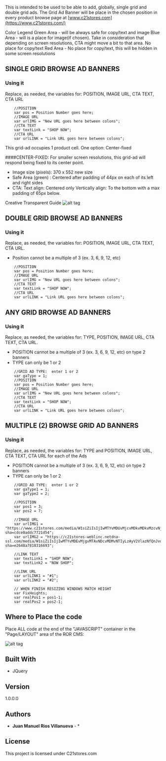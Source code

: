 This is intended to be used to be able to add, globally, single grid and double grid ads.
The Grid Ad Banner will be place in the chosen position in every product browse page at [www.c21stores.com](https://www.c21stores.com/) 


Color Legend
Green Area - will be always safe for copy/text and image
Blue Area - will is a place for image(if chosen). Take in consideration that  depending on screen resolutions, CTA might move a bit to that area. No place for copy/text
Red Area - No place for copy/text, this will be hidden in some screen resolutions


## SINGLE GRID BROWSE AD BANNERS

### Using it

Replace, as needed, the variables for: POSITION, IMAGE URL, CTA TEXT, CTA URL

``` 
	//POSITION
	var pos = Position Number goes here;
	//IMAGE URL
	var urlIMG = "New URL goes here between colons";
	//CTA TEXT
	var textLink = "SHOP NOW";
	//CTA URL
	var urlLINK = "Link URL goes here between colons";
```
This grid-ad occupies 1 product cell.
One option: Center-fixed

####CENTER-FIXED: 
For smaller screen resolutions, this grid-ad will respond being fixed to its center point.
* Image size (pixels): 370 x 552 new size
* Safe Area (green) : Centered after padding of 44px  on each of its left and right sides
* CTA: 
Text align: Centered only
Vertically align: To the bottom with a max padding of 65px below.

Creative Transparent Guide 
![alt tag](https://www.c21stores.com/media/W1siZiIsIjIwMTYvMDYvMDgvMTQvMTUvMjcvOTU3LzM3MHg1NTJndWlkZS5wbmciXV0/370x552guide.png?sha=d6f91024cbfa7d5a)


## DOUBLE GRID BROWSE AD BANNERS

### Using it

Replace, as needed, the variables for: POSITION, IMAGE URL, CTA TEXT, CTA URL. 
* Position cannot be a multiple of 3 (ex. 3, 6, 9, 12, etc)

``` 
	//POSITION
	var pos = Position Number goes here;
	//IMAGE URL
	var urlIMG = "New URL goes here between colons";
	//CTA TEXT
	var textLink = "SHOP NOW";
	//CTA URL
	var urlLINK = "Link URL goes here between colons";
```

## ANY GRID BROWSE AD BANNERS

### Using it

Replace, as needed, the variables for: TYPE, POSITION, IMAGE URL, CTA TEXT, CTA URL. 
* POSITION cannot be a multiple of 3 (ex. 3, 6, 9, 12, etc) on type 2 banners
* TYPE can only be 1 or 2

``` 
	//GRID AD TYPE:  enter 1 or 2
	var gaType = 1;
	//POSITION
	var pos = Position Number goes here;
	//IMAGE URL
	var urlIMG = "New URL goes here between colons";
	//CTA TEXT
	var textLink = "SHOP NOW";
	//CTA URL
	var urlLINK = "Link URL goes here between colons";
```


## MULTIPLE (2) BROWSE GRID AD BANNERS

### Using it

Replace, as needed, the variables for: TYPE and POSITION, IMAGE URL, CTA TEXT, CTA URL for each of the Ads
* POSITION cannot be a multiple of 3 (ex. 3, 6, 9, 12, etc) on type 2 banners
* TYPE can only be 1 or 2

``` 
	//GRID AD TYPE:  enter 1 or 2
	var gaType1 = 1;
	var gaType2 = 2;

	//POSITION
	var pos1 = 3;
	var pos2 = 7;

	//IMAGE URL
	var urlIMG1 = "https://www.c21stores.com/media/W1siZiIsIjIwMTYvMDUvMjcvMDkvMDkvMzcvNjc4LzM3MHg1NTMuanBnIl1d/370x553.jpg?sha=cdce0addc7721d54";
	var urlIMG2 = "https://c21stores-weblinc.netdna-ssl.com/media/W1siZiIsIjIwMTYvMDEvMjgvMTAvNDcvMDMvNTIyLzAyV2VlazNfQnJvd3NlR3JpZF9fRW5sYXJnZWRfaW1hZ2VzLmpwZyJdXQ/02Week3_BrowseGrid__Enlarged_images.jpg?sha=e2648a7818316693";

	//LINK TEXT
	var textLink1 = "SHOP NOW";
	var textLink2 = "NOW SHOP";

	//LINK URL
	var urlLINK1 = "#1";
	var urlLINK2 = "#2";
	
	// WHEN FINISH RESIZING WINDOWS MATCH HEIGHT
	var FixHeights;
	var realPos1 = pos1-1;
	var realPos2 = pos2-1;
```


## Where to Place the code
Place ALL code at the end of the "JAVASCRIPT" container in the "Page/LAYOUT" area of the ROR CMS:

![alt tag](https://www.c21stores.com/media/W1siZiIsIjIwMTYvMDYvMDEvMTEvMDgvMDYvOTc0L1NjcmVlbl9TaG90XzIwMTZfMDZfMDFfYXRfMTEuMDMuMThfQU0ucG5nIl1d/Screen%20Shot%202016-06-01%20at%2011.03.18%20AM.png?sha=6b211be4b6b046e3)


## Built With

* JQuery

## Version

1.0.0.0

## Authors

* **Juan Manuel Rios Villanueva** - * 

<!-- See also the list of [contributors](https://github.com/your/project/contributors) who participated in this project. -->

## License

This project is licensed under C21stores.com<!--  - see the [LICENSE.md](LICENSE.md) file for details -->

<!-- ## Acknowledgments

* Hat tip to anyone who's code was used
* Inspiration
* etc
 -->